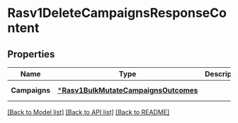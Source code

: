 # Rasv1DeleteCampaignsResponseContent

## Properties
Name | Type | Description | Notes
------------ | ------------- | ------------- | -------------
**Campaigns** | [***Rasv1BulkMutateCampaignsOutcomes**](RASv1BulkMutateCampaignsOutcomes.md) |  | [default to null]

[[Back to Model list]](../README.md#documentation-for-models) [[Back to API list]](../README.md#documentation-for-api-endpoints) [[Back to README]](../README.md)


